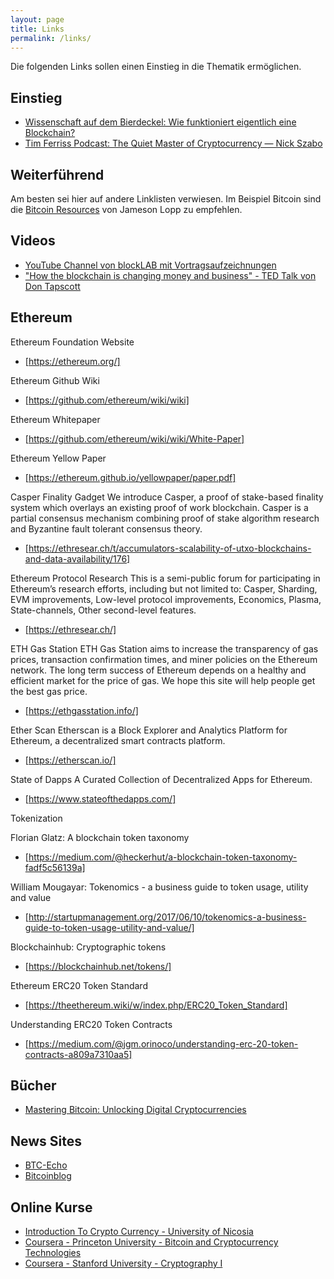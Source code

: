 ```yaml
---
layout: page
title: Links
permalink: /links/
---
```


Die folgenden Links sollen einen Einstieg in die Thematik ermöglichen.

## Einstieg

* [Wissenschaft auf dem Bierdeckel: Wie funktioniert eigentlich eine Blockchain?](https://motherboard.vice.com/de/article/vv34vj/wissenschaft-auf-dem-bierdeckel-wie-funktioniert-eigentlich-eine-blockchain-)
* [Tim Ferriss Podcast: The Quiet Master of Cryptocurrency — Nick Szabo](https://tim.blog/2017/06/04/nick-szabo)

## Weiterführend

Am besten sei hier auf andere Linklisten verwiesen. Im Beispiel Bitcoin sind die [Bitcoin Resources](http://lopp.net/bitcoin.html) von Jameson Lopp zu empfehlen.

## Videos

* [YouTube Channel von blockLAB mit Vortragsaufzeichnungen](https://www.youtube.com/channel/UCq71shfADfCvYBh9FUeriwA)
* ["How the blockchain is changing money and business" - TED Talk von Don Tapscott](https://www.youtube.com/watch?v=Pl8OlkkwRpc)

## Ethereum

Ethereum Foundation Website
* [https://ethereum.org/]

Ethereum Github Wiki
* [https://github.com/ethereum/wiki/wiki]

Ethereum Whitepaper
* [https://github.com/ethereum/wiki/wiki/White-Paper]

Ethereum Yellow Paper
* [https://ethereum.github.io/yellowpaper/paper.pdf]

Casper Finality Gadget
We introduce Casper, a proof of stake-based finality system which overlays an existing proof of work blockchain. Casper is a partial consensus mechanism combining proof of stake algorithm research and Byzantine fault tolerant consensus theory.
* [https://ethresear.ch/t/accumulators-scalability-of-utxo-blockchains-and-data-availability/176]

Ethereum Protocol Research 
This is a semi-public forum for participating in Ethereum’s research efforts, including but not limited to: Casper, Sharding, EVM improvements, Low-level protocol improvements, Economics, Plasma, State-channels, Other second-level features.
* [https://ethresear.ch/]

ETH Gas Station
ETH Gas Station aims to increase the transparency of gas prices, transaction confirmation times, and miner policies on the Ethereum network. The long term success of Ethereum depends on a healthy and efficient market for the price of gas. We hope this site will help people get the best gas price.
* [https://ethgasstation.info/]

Ether Scan
Etherscan is a Block Explorer and Analytics Platform for Ethereum, a decentralized smart contracts platform.
* [https://etherscan.io/]

State of Dapps
A Curated Collection of Decentralized Apps for Ethereum.
* [https://www.stateofthedapps.com/]

Tokenization

Florian Glatz: A blockchain token taxonomy
* [https://medium.com/@heckerhut/a-blockchain-token-taxonomy-fadf5c56139a]

William Mougayar: Tokenomics - a business guide to token usage, utility and value
* [http://startupmanagement.org/2017/06/10/tokenomics-a-business-guide-to-token-usage-utility-and-value/]

Blockchainhub: Cryptographic tokens
* [https://blockchainhub.net/tokens/]

Ethereum ERC20 Token Standard
* [https://theethereum.wiki/w/index.php/ERC20_Token_Standard]

Understanding ERC20 Token Contracts
* [https://medium.com/@jgm.orinoco/understanding-erc-20-token-contracts-a809a7310aa5]

## Bücher

* [Mastering Bitcoin: Unlocking Digital Cryptocurrencies](https://www.amazon.de/Mastering-Bitcoin-Unlocking-Digital-Cryptocurrencies/dp/1491954388)

## News Sites

* [BTC-Echo](http://www.btc-echo.de/)
* [Bitcoinblog](https://bitcoinblog.de)

## Online Kurse

* [Introduction To Crypto Currency - University of Nicosia](http://digitalcurrency.unic.ac.cy/)
* [Coursera - Princeton University - Bitcoin and Cryptocurrency Technologies](https://www.coursera.org/learn/cryptocurrency)
* [Coursera - Stanford University - Cryptography I](https://www.coursera.org/learn/crypto)
